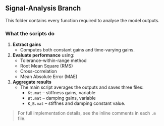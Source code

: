 ## Signal-Analysis Branch

This folder contains every function required to analyse the model outputs.

### What the scripts do
1. **Extract gains**  
   * Computes both constant gains and time-varying gains.
2. **Evaluate performance** using:  
   * Tolerance-within-range method  
   * Root Mean Square (RMS)  
   * Cross-correlation  
   * Mean Absolute Error (MAE)
3. **Aggregate results**  
   * The main script averages the outputs and saves three files:  
     * `Kt.mat` – stiffness gains, variable  
     * `Bt.mat` – damping gains, variable  
     * `K_B.mat` – stiffnes and damping constant value.

> For full implementation details, see the inline comments in each `.m` file.
